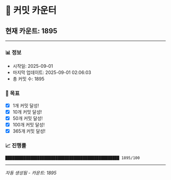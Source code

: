# 🔢 커밋 카운터

## 현재 카운트: 1895

---

### 📊 정보
- 시작일: 2025-09-01
- 마지막 업데이트: 2025-09-01 02:06:03
- 총 커밋 수: 1895

### 🎯 목표
- [x] 1개 커밋 달성!
- [x] 10개 커밋 달성!
- [x] 50개 커밋 달성!
- [x] 100개 커밋 달성!
- [x] 365개 커밋 달성!

### 📈 진행률
```
██████████████████████████████████████████████████ 1895/100
```

---
*자동 생성됨 - 카운트: 1895*

